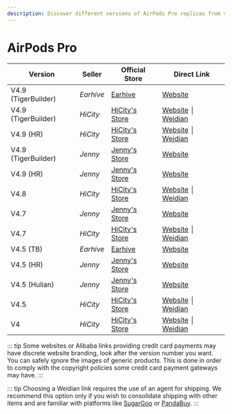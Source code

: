 ```yaml
---
description: Discover different versions of AirPods Pro replicas from various sellers. Find official stores and direct links to purchase AirPods Pro replicas.
---
```


# AirPods Pro

| Version             | Seller    | Official Store                                                                                      | Direct Link                               |
|---------------------|-----------|-----------------------------------------------------------------------------------------------------|-------------------------------------------|
| V4.9 (TigerBuilder) | *Earhive* | [Earhive](https://earhive.com)                                                                      | [Website](https://airreps.link/earhive)     |
| V4.9 (TigerBuilder) | *HiCity*  | [HiCity's Store](https://hicitypods.com)                                                            | [Website](https://airreps.link/hcv49tb) │ [Weidian](https://airreps.link/hicityw)    |
| V4.9 (HR)           | *HiCity*  | [HiCity's Store](https://hicitypods.com)                                                            | [Website](https://airreps.link/hcv49hr) │ [Weidian](https://airreps.link/hicityw)    |
| V4.9 (TigerBuilder) | *Jenny*   | [Jenny's Store](https://jenny.airreps.info)                                                         | [Website](https://airreps.info/jenny)     |
| V4.9 (HR)           | *Jenny*   | [Jenny's Store](https://jenny.airreps.info)                                                         | [Website](https://airreps.info/jenny)     |
| V4.8                | *HiCity*  | [HiCity's Store](https://hicitypods.com)                                                            | [Website](https://airreps.link/hcv48) │ [Weidian](https://airreps.link/hicityw)      |
| V4.7                | *Jenny*   | [Jenny's Store](https://jenny.airreps.info)                                                         | [Website](https://airreps.info/jenny)     |
| V4.7                | *HiCity*  | [HiCity's Store](https://hicitypods.com)                                                            | [Website](https://airreps.link/hcv47) │ [Weidian](https://airreps.link/hicityw)      |
| V4.5 (TB)           | *Earhive* | [Earhive](https://earhive.com)                                                                      | [Website](https://airreps.link/earhive)     |
| V4.5 (HR)           | *Jenny*   | [Jenny's Store](https://jenny.airreps.info)                                                         | [Website](https://airreps.info/jenny)     |
| V4.5 (Hulian)       | *Jenny*   | [Jenny's Store](https://jenny.airreps.info)                                                         | [Website](https://airreps.info/jenny)     |
| V4.5                | *HiCity*  | [HiCity's Store](https://hicitypods.com)                                                            | [Website](https://airreps.link/hcv45d) │ [Weidian](https://airreps.link/hicityw)     |
| V4                  | *HiCity*  | [HiCity's Store](https://hicitypods.com)                                                            | [Website](https://airreps.link/hcv4blued) │ [Weidian](https://airreps.link/hicityw)  |


::: tip
Some websites or Alibaba links providing credit card payments may have discrete website branding, look after the version number you want. You can safely ignore the images of generic products. This is done in order to comply with the copyright policies some credit card payment gateways may have. 
:::

::: tip
Choosing a Weidian link requires the use of an agent for shipping. We recommend this option only if you wish to consolidate shipping with other items and are familiar with platforms like [SugarGoo](https://airreps.link/sugargoo) or [PandaBuy](https://airreps.link/pandabuy).
:::